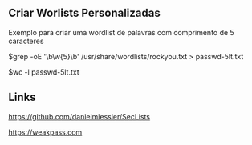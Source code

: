 ## Criar Worlists Personalizadas 

Exemplo para criar uma wordlist de palavras com comprimento de 5 caracteres

$grep -oE '\b\w{5}\b' /usr/share/wordlists/rockyou.txt > passwd-5lt.txt

$wc -l passwd-5lt.txt

## Links

https://github.com/danielmiessler/SecLists

https://weakpass.com
